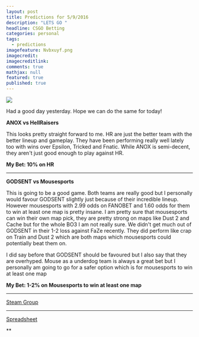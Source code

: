 ```yaml
---
layout: post
title: Predictions for 5/9/2016
description: "LETS GO "
headline: CSGO Betting
categories: personal
tags: 
  - predictions
imagefeature: Nvbxuyf.png
imagecredit: 
imagecreditlink: 
comments: true
mathjax: null
featured: true
published: true
---
```


![]({{site.baseurl}}/images/Screenshot%20(54).png)

Had a good day yesterday. Hope we can do the same for today!

**ANOX vs HellRaisers**

This looks pretty straight forward to me. HR are just the better team with the better lineup and gameplay. They have been performing really well lately too with wins over Epsilon, Tricked and Fnatic.
While ANOX is semi-decent, they aren't just good enough to play against HR. 

**My Bet: 10% on HR**

-------------------------------------------------------------------

**GODSENT vs Mousesports**

This is going to be a good game. Both teams are really good but I personally would favour GODSENT slightly just because of their incredible lineup. However mousesports with 2.99 odds on FANOBET and 1.60 odds for them to win at least one map is pretty insane. I am pretty sure that mousesports can win their own map pick, they are pretty strong on maps like Dust 2 and Cache but for the whole BO3 I am not really sure. We didn't get much out of GODSENT in their 1-2 loss against FaZe recently. They did perform like crap on Train and Dust 2 which are both maps which mousesports could potentially beat them on. 

I did say before that GODSENT should be favoured but I also say that they are overhyped. Mouse as a underdog team is always a great bet but I personally am going to go for a safer option which is for mousesports to win at least one map

**My Bet: 1-2% on Mousesports to win at least one map**


-------------------------------------------------------------------
[Steam Group](http://steamcommunity.com/groups/csgobetprofits)

-------------------------------------------------------------------
[Spreadsheet](https://docs.google.com/spreadsheets/d/13MlmHE2fm4qRCgWzPbshnqwbSToKvYS2b9pk_QHxgOo/edit#gid=0)
	

**
